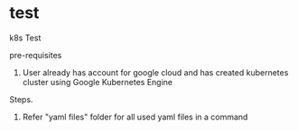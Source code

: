 # test
k8s Test

pre-requisites
1. User already has account for google cloud and has created kubernetes cluster using Google Kubernetes Engine

Steps.
1. Refer "yaml files" folder for all used yaml files in a command
